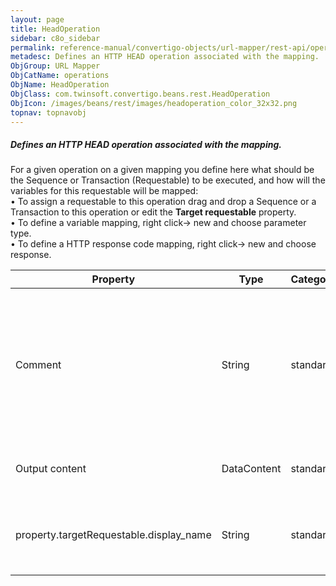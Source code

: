 ```yaml
---
layout: page
title: HeadOperation
sidebar: c8o_sidebar
permalink: reference-manual/convertigo-objects/url-mapper/rest-api/operations/headoperation/
metadesc: Defines an HTTP HEAD operation associated with the mapping.   For a given operation on a given mapping you define here what should be the Sequence or 
ObjGroup: URL Mapper
ObjCatName: operations
ObjName: HeadOperation
ObjClass: com.twinsoft.convertigo.beans.rest.HeadOperation
ObjIcon: /images/beans/rest/images/headoperation_color_32x32.png
topnav: topnavobj
---
```

##### Defines an HTTP HEAD operation associated with the mapping. 

For a given operation on a given mapping you define here what should be the Sequence or Transaction (Requestable) to be executed, and how will the variables for this requestable will be mapped:<br/>• To assign a requestable to this operation drag and drop a Sequence or a Transaction to this operation or edit the <b>Target requestable</b> property.<br/>• To define a variable mapping, right click-> new and choose parameter type. <br/>• To define a HTTP response code mapping, right click-> new and choose response. <br/>

Property | Type | Category | Description
--- | --- | --- | ---
Comment | String | standard | Describes the object comment to include in the documentation report.<br/>This property generally contains an explanation about the object.
Output content | DataContent | standard | Defines the data output content for the operation.<br/>
property.targetRequestable.display_name | String | standard | Defines the target sequence or transaction to request for the operation.<br/>
